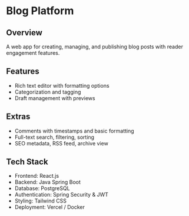 # Blog Platform

## Overview

A web app for creating, managing, and publishing blog posts with reader engagement features.

## Features

- Rich text editor with formatting options
- Categorization and tagging
- Draft management with previews

## Extras

- Comments with timestamps and basic formatting
- Full-text search, filtering, sorting
- SEO metadata, RSS feed, archive view

## Tech Stack

- Frontend: React.js
- Backend: Java Spring Boot
- Database: PostgreSQL
- Authentication: Spring Security & JWT
- Styling: Tailwind CSS
- Deployment: Vercel / Docker

